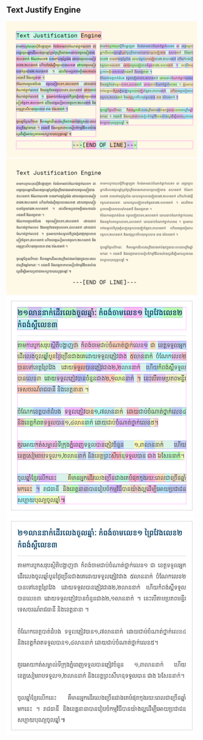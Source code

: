 ## Text Justify Engine

<img src="./outputs/image-simple-debug.png">
<img src="./outputs/image-simple.png">

<img src="./outputs/image-news-debug.png" width=512>
<img src="./outputs/image-news.png" width=512>
